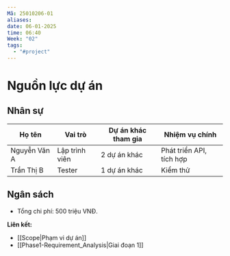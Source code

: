 ```yaml
---
Mã: 25010206-01
aliases: 
date: 06-01-2025
time: 06:40
Week: "02"
tags:
  - "#project"
---
```

# Nguồn lực dự án

## Nhân sự
| Họ tên       | Vai trò           | Dự án khác tham gia | Nhiệm vụ chính           |
|--------------|-------------------|---------------------|--------------------------|
| Nguyễn Văn A | Lập trình viên    | 2 dự án khác        | Phát triển API, tích hợp |
| Trần Thị B   | Tester            | 1 dự án khác        | Kiểm thử                 |

## Ngân sách
- Tổng chi phí: 500 triệu VNĐ.

**Liên kết:**  
- [[Scope|Phạm vi dự án]]
- [[Phase1-Requirement_Analysis|Giai đoạn 1]]

